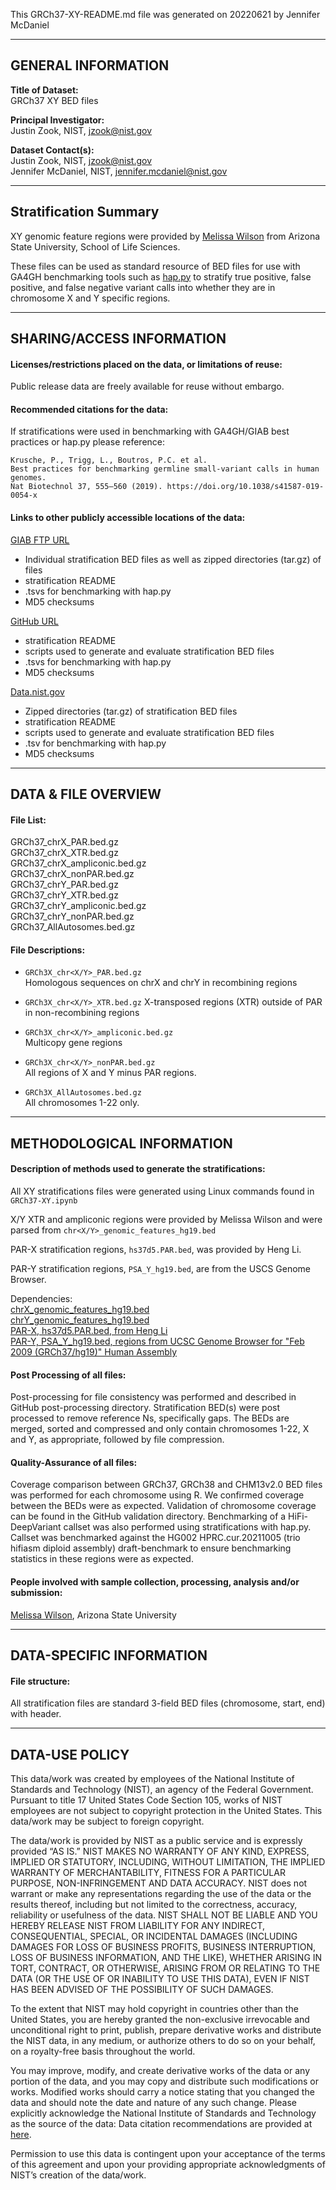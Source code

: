 This GRCh37-XY-README.md file was generated on 20220621 by Jennifer McDaniel

-------------------
GENERAL INFORMATION
-------------------

**Title of Dataset:**  
GRCh37 XY BED files

**Principal Investigator:**  
Justin Zook, NIST, jzook@nist.gov
	
**Dataset Contact(s):**  
Justin Zook, NIST, jzook@nist.gov  
Jennifer McDaniel, NIST, jennifer.mcdaniel@nist.gov

----------------------
Stratification Summary
----------------------

XY genomic feature regions were provided by [Melissa Wilson](http://www.sexchrlab.org) from Arizona State University, School of Life Sciences.

These files can be used as standard resource of BED files for use with GA4GH benchmarking tools such as [hap.py](https://github.com/Illumina/hap.py) to stratify true positive, false positive, and false negative variant calls into whether they are in chromosome X and Y specific regions. 

--------------------------
SHARING/ACCESS INFORMATION
--------------------------

#### Licenses/restrictions placed on the data, or limitations of reuse: 
Public release data are freely available for reuse without embargo.

#### Recommended citations for the data:

If stratifications were used in benchmarking with GA4GH/GIAB best practices or hap.py please reference:

	Krusche, P., Trigg, L., Boutros, P.C. et al.
	Best practices for benchmarking germline small-variant calls in human genomes.
	Nat Biotechnol 37, 555–560 (2019). https://doi.org/10.1038/s41587-019-0054-x


#### Links to other publicly accessible locations of the data:

[GIAB FTP URL](https://ftp://ftp-trace.ncbi.nlm.nih.gov/ReferenceSamples/giab/release/genome-stratifications/)
- Individual stratification BED files as well as zipped directories (tar.gz) of files
- stratification README
- .tsvs for benchmarking with hap.py
- MD5 checksums

[GitHub URL](https://github.com/genome-in-a-bottle/genome-stratifications/)
- stratification README
- scripts used to generate and evaluate stratification BED files
- .tsvs for benchmarking with hap.py
- MD5 checksums

[Data.nist.gov](https://doi.org/10.18434/mds2-2499)
- Zipped directories (tar.gz) of stratification BED files
- stratification README
- scripts used to generate and evaluate stratification BED files
- .tsv for benchmarking with hap.py
- MD5 checksums

--------------------
DATA & FILE OVERVIEW
--------------------
#### File List:  
GRCh37_chrX_PAR.bed.gz  
GRCh37_chrX_XTR.bed.gz  
GRCh37_chrX_ampliconic.bed.gz  
GRCh37_chrX_nonPAR.bed.gz  
GRCh37_chrY_PAR.bed.gz  
GRCh37_chrY_XTR.bed.gz  
GRCh37_chrY_ampliconic.bed.gz  
GRCh37_chrY_nonPAR.bed.gz  
GRCh37_AllAutosomes.bed.gz  


#### File Descriptions:
- `GRCh3X_chr<X/Y>_PAR.bed.gz`  
Homologous sequences on chrX and chrY in recombining regions

- `GRCh3X_chr<X/Y>_XTR.bed.gz` 
X-transposed regions (XTR) outside of PAR in non-recombining regions 

- `GRCh3X_chr<X/Y>_ampliconic.bed.gz`  
Multicopy gene regions

- `GRCh3X_chr<X/Y>_nonPAR.bed.gz`  
All regions of X and Y minus PAR regions. 

- `GRCh3X_AllAutosomes.bed.gz`  
All chromosomes 1-22 only.

--------------------------
METHODOLOGICAL INFORMATION
--------------------------

#### Description of methods used to generate the stratifications:

All XY stratifications files were generated using Linux commands found in `GRCh37-XY.ipynb`

X/Y XTR and ampliconic regions were provided by Melissa Wilson and were parsed from `chr<X/Y>_genomic_features_hg19.bed`

PAR-X stratification regions, `hs37d5.PAR.bed`, was provided by Heng Li.

PAR-Y stratification regions, `PSA_Y_hg19.bed`, are from the USCS Genome Browser. 

Dependencies:  
[chrX_genomic_features_hg19.bed](https://github.com/SexChrLab/SexChrCoordinates/blob/main/hg19/chrX_genomic_features_hg19.bed)  
[chrY_genomic_features_hg19.bed](https://github.com/SexChrLab/SexChrCoordinates/blob/main/hg19/chrY_genomic_features_hg19.bed)  
[PAR-X, hs37d5.PAR.bed, from Heng Li](https://github.com/lh3/dipcall/tree/master/data)  
[PAR-Y, PSA_Y_hg19.bed, regions from UCSC Genome Browser for "Feb 2009 (GRCh37/hg19)" Human Assembly](https://genome.ucsc.edu/cgi-bin/hgGateway)  

#### Post Processing of all files:
Post-processing for file consistency was performed and described in GitHub post-processing directory.  Stratification BED(s) were post processed to remove reference Ns, specifically gaps. The BEDs are merged, sorted and compressed and only contain chromosomes 1-22, X and Y, as appropriate, followed by file compression.  

#### Quality-Assurance of all files:
Coverage comparison between GRCh37, GRCh38 and CHM13v2.0 BED files was performed for each chromosome using R. We confirmed coverage between the BEDs were as expected. Validation of chromosome coverage can be found in the GitHub validation directory. Benchmarking of a HiFi-DeepVariant callset was also performed using stratifications with hap.py.  Callset was benchmarked against the HG002 HPRC.cur.20211005 (trio hifiasm diploid assembly) draft-benchmark to ensure benchmarking statistics in these regions were as expected. 

#### People involved with sample collection, processing, analysis and/or submission:
[Melissa Wilson](http://www.sexchrlab.org), Arizona State University  

--------------------------
DATA-SPECIFIC INFORMATION 
--------------------------

#### File structure: 
All stratification files are standard 3-field BED files (chromosome, start, end) with header.

--------------------------
DATA-USE POLICY 
--------------------------

This data/work was created by employees of the National Institute of Standards and Technology (NIST), an agency of the Federal Government. Pursuant to title 17 United States Code Section 105, works of NIST employees are not subject to copyright protection in the United States.  This data/work may be subject to foreign copyright.

The data/work is provided by NIST as a public service and is expressly provided “AS IS.” NIST MAKES NO WARRANTY OF ANY KIND, EXPRESS, IMPLIED OR STATUTORY, INCLUDING, WITHOUT LIMITATION, THE IMPLIED WARRANTY OF MERCHANTABILITY, FITNESS FOR A PARTICULAR PURPOSE, NON-INFRINGEMENT AND DATA ACCURACY. NIST does not warrant or make any representations regarding the use of the data or the results thereof, including but not limited to the correctness, accuracy, reliability or usefulness of the data. NIST SHALL NOT BE LIABLE AND YOU HEREBY RELEASE NIST FROM LIABILITY FOR ANY INDIRECT, CONSEQUENTIAL, SPECIAL, OR INCIDENTAL DAMAGES (INCLUDING DAMAGES FOR LOSS OF BUSINESS PROFITS, BUSINESS INTERRUPTION, LOSS OF BUSINESS INFORMATION, AND THE LIKE), WHETHER ARISING IN TORT, CONTRACT, OR OTHERWISE, ARISING FROM OR RELATING TO THE DATA (OR THE USE OF OR INABILITY TO USE THIS DATA), EVEN IF NIST HAS BEEN ADVISED OF THE POSSIBILITY OF SUCH DAMAGES.

To the extent that NIST may hold copyright in countries other than the United States, you are hereby granted the non-exclusive irrevocable and unconditional right to print, publish, prepare derivative works and distribute the NIST data, in any medium, or authorize others to do so on your behalf, on a royalty-free basis throughout the world.

You may improve, modify, and create derivative works of the data or any portion of the data, and you may copy and distribute such modifications or works. Modified works should carry a notice stating that you changed the data and should note the date and nature of any such change. Please explicitly acknowledge the National Institute of Standards and Technology as the source of the data:  Data citation recommendations are provided at [here](https://www.nist.gov/open/license).

Permission to use this data is contingent upon your acceptance of the terms of this agreement and upon your providing appropriate acknowledgments of NIST’s creation of the data/work.
